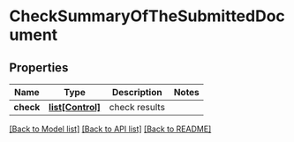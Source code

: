 # CheckSummaryOfTheSubmittedDocument

## Properties
Name | Type | Description | Notes
------------ | ------------- | ------------- | -------------
**check** | [**list[Control]**](Control.md) | check results | 

[[Back to Model list]](../README.md#documentation-for-models) [[Back to API list]](../README.md#documentation-for-api-endpoints) [[Back to README]](../README.md)


